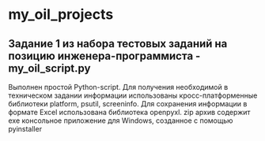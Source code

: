 # my_oil_projects
## Задание 1 из набора тестовых заданий на позицию инженера-программиста - my_oil_script.py
Выполнен простой Python-script. Для получения необходимой в техническом задании информации использованы кросс-платформенные библиотеки platform, psutil, screeninfo.
Для сохранения информации в формате Excel использована библиотека openpyxl.
zip архив содержит exe консольное приложение для Windows, созданное с помощью pyinstaller

